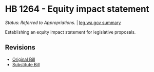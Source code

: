 # HB 1264 - Equity impact statement
*Status: Referred to Appropriations.* | [leg.wa.gov summary](https://app.leg.wa.gov/billsummary?BillNumber=1264&Year=2021)

Establishing an equity impact statement for legislative proposals.

## Revisions
* [Original Bill](1/)
* [Substitute Bill](S/)